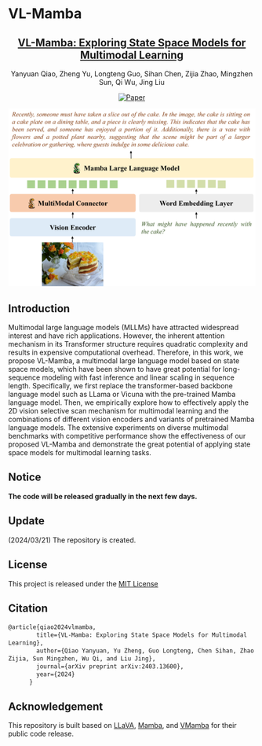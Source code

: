 # VL-Mamba

<div align="center">

<h2><a href="https://yanyuanqiao.github.io/vl-mamba/">VL-Mamba: Exploring State Space Models for Multimodal Learning</a></h2>
Yanyuan Qiao, Zheng Yu, Longteng Guo, Sihan Chen, Zijia Zhao, Mingzhen Sun, Qi Wu, Jing Liu

[![Paper](https://img.shields.io/badge/cs.CV-2403.13600-b31b1b?logo=arxiv&logoColor=red)](https://arxiv.org/abs/2403.13600) 

![teaser](./assets/arch.png)
</div>

## Introduction
Multimodal large language models (MLLMs) have attracted widespread interest and have rich applications. However, the inherent attention mechanism in its Transformer structure requires quadratic complexity and results in expensive computational overhead. Therefore, in this work, we propose VL-Mamba, a multimodal large language model based on state space models, which have been shown to have great potential for long-sequence modeling with fast inference and linear scaling in sequence length. Specifically, we first replace the transformer-based backbone language model such as LLama or Vicuna with the pre-trained Mamba language model. Then, we empirically explore how to effectively apply the 2D vision selective scan mechanism for multimodal learning and the combinations of different vision encoders and variants of pretrained Mamba language models. The extensive experiments on diverse multimodal benchmarks with competitive performance show the effectiveness of our proposed VL-Mamba and demonstrate the great potential of applying state space models for multimodal learning tasks.

## Notice
**The code will be released gradually in the next few days.**

## Update
(2024/03/21) The repository is created.

## License
This project is released under the [MIT License](LICENSE.txt)

## Citation
```
@article{qiao2024vlmamba,
        title={VL-Mamba: Exploring State Space Models for Multimodal Learning},
        author={Qiao Yanyuan, Yu Zheng, Guo Longteng, Chen Sihan, Zhao Zijia, Sun Mingzhen, Wu Qi, and Liu Jing},
        journal={arXiv preprint arXiv:2403.13600},
        year={2024}
      }
```

## Acknowledgement

This repository is built based on [LLaVA](https://github.com/haotian-liu/LLaVA),  [Mamba](https://github.com/state-spaces/mamba), and [VMamba](https://github.com/MzeroMiko/VMamba) for their public code release.
